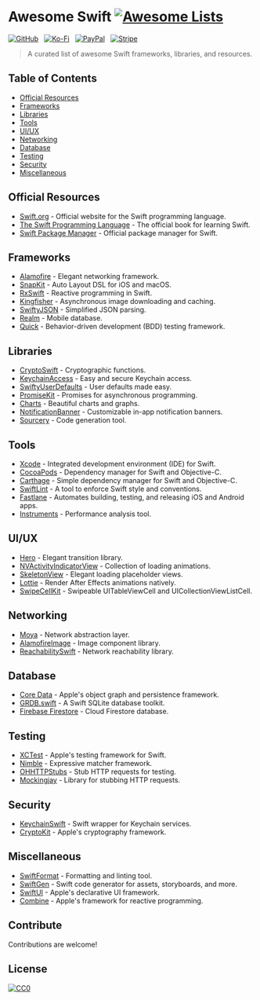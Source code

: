 # Awesome Swift [![Awesome Lists](https://srv-cdn.himpfen.io/badges/awesome-lists/awesomelists-flat.svg)](https://github.com/brandonhimpfen/awesome)

[![GitHub](https://srv-cdn.himpfen.io/badges/github/github-flat.svg)](https://github.com/sponsors/brandonhimpfen/) &nbsp; [![Ko-Fi](https://srv-cdn.himpfen.io/badges/kofi/kofi-flat.svg)](https://ko-fi.com/brandonhimpfen) &nbsp; [![PayPal](https://srv-cdn.himpfen.io/badges/paypal/paypal-flat.svg)](https://paypal.me/brandonhimpfen) &nbsp; [![Stripe](https://srv-cdn.himpfen.io/badges/stripe/stripe-flat.svg)](https://tinyurl.com/e8ymxdw3)

> A curated list of awesome Swift frameworks, libraries, and resources.

## Table of Contents
- [Official Resources](#official-resources)
- [Frameworks](#frameworks)
- [Libraries](#libraries)
- [Tools](#tools)
- [UI/UX](#uiux)
- [Networking](#networking)
- [Database](#database)
- [Testing](#testing)
- [Security](#security)
- [Miscellaneous](#miscellaneous)

## Official Resources
- [Swift.org](https://swift.org) - Official website for the Swift programming language.
- [The Swift Programming Language](https://docs.swift.org/swift-book) - The official book for learning Swift.
- [Swift Package Manager](https://swift.org/package-manager) - Official package manager for Swift.

## Frameworks
- [Alamofire](https://github.com/Alamofire/Alamofire) - Elegant networking framework.
- [SnapKit](https://github.com/SnapKit/SnapKit) - Auto Layout DSL for iOS and macOS.
- [RxSwift](https://github.com/ReactiveX/RxSwift) - Reactive programming in Swift.
- [Kingfisher](https://github.com/onevcat/Kingfisher) - Asynchronous image downloading and caching.
- [SwiftyJSON](https://github.com/SwiftyJSON/SwiftyJSON) - Simplified JSON parsing.
- [Realm](https://realm.io) - Mobile database.
- [Quick](https://github.com/Quick/Quick) - Behavior-driven development (BDD) testing framework.

## Libraries
- [CryptoSwift](https://github.com/krzyzanowskim/CryptoSwift) - Cryptographic functions.
- [KeychainAccess](https://github.com/kishikawakatsumi/KeychainAccess) - Easy and secure Keychain access.
- [SwiftyUserDefaults](https://github.com/radex/SwiftyUserDefaults) - User defaults made easy.
- [PromiseKit](https://github.com/mxcl/PromiseKit) - Promises for asynchronous programming.
- [Charts](https://github.com/danielgindi/Charts) - Beautiful charts and graphs.
- [NotificationBanner](https://github.com/Daltron/NotificationBanner) - Customizable in-app notification banners.
- [Sourcery](https://github.com/krzysztofzablocki/Sourcery) - Code generation tool.

## Tools
- [Xcode](https://developer.apple.com/xcode) - Integrated development environment (IDE) for Swift.
- [CocoaPods](https://cocoapods.org) - Dependency manager for Swift and Objective-C.
- [Carthage](https://github.com/Carthage/Carthage) - Simple dependency manager for Swift and Objective-C.
- [SwiftLint](https://github.com/realm/SwiftLint) - A tool to enforce Swift style and conventions.
- [Fastlane](https://fastlane.tools) - Automates building, testing, and releasing iOS and Android apps.
- [Instruments](https://developer.apple.com/instruments) - Performance analysis tool.

## UI/UX
- [Hero](https://github.com/HeroTransitions/Hero) - Elegant transition library.
- [NVActivityIndicatorView](https://github.com/ninjaprox/NVActivityIndicatorView) - Collection of loading animations.
- [SkeletonView](https://github.com/Juanpe/SkeletonView) - Elegant loading placeholder views.
- [Lottie](https://github.com/airbnb/lottie-ios) - Render After Effects animations natively.
- [SwipeCellKit](https://github.com/SwipeCellKit/SwipeCellKit) - Swipeable UITableViewCell and UICollectionViewListCell.

## Networking
- [Moya](https://github.com/Moya/Moya) - Network abstraction layer.
- [AlamofireImage](https://github.com/Alamofire/AlamofireImage) - Image component library.
- [ReachabilitySwift](https://github.com/ashleymills/Reachability.swift) - Network reachability library.

## Database
- [Core Data](https://developer.apple.com/documentation/coredata) - Apple's object graph and persistence framework.
- [GRDB.swift](https://github.com/groue/GRDB.swift) - A Swift SQLite database toolkit.
- [Firebase Firestore](https://firebase.google.com/docs/firestore) - Cloud Firestore database.

## Testing
- [XCTest](https://developer.apple.com/documentation/xctest) - Apple's testing framework for Swift.
- [Nimble](https://github.com/Quick/Nimble) - Expressive matcher framework.
- [OHHTTPStubs](https://github.com/AliSoftware/OHHTTPStubs) - Stub HTTP requests for testing.
- [Mockingjay](https://github.com/kylef/Mockingjay) - Library for stubbing HTTP requests.

## Security
- [KeychainSwift](https://github.com/evgenyneu/keychain-swift) - Swift wrapper for Keychain services.
- [CryptoKit](https://developer.apple.com/documentation/cryptokit) - Apple's cryptography framework.

## Miscellaneous
- [SwiftFormat](https://github.com/nicklockwood/SwiftFormat) - Formatting and linting tool.
- [SwiftGen](https://github.com/SwiftGen/SwiftGen) - Swift code generator for assets, storyboards, and more.
- [SwiftUI](https://developer.apple.com/documentation/swiftui) - Apple's declarative UI framework.
- [Combine](https://developer.apple.com/documentation/combine) - Apple's framework for reactive programming.

## Contribute

Contributions are welcome!

## License

[![CC0](https://mirrors.creativecommons.org/presskit/buttons/88x31/svg/by-sa.svg)](http://creativecommons.org/licenses/by-sa/4.0/)
